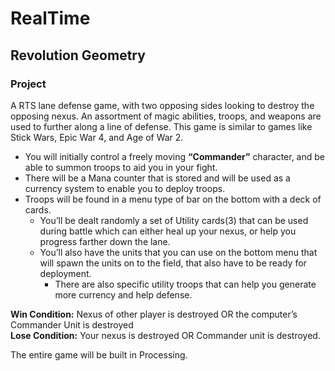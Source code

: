 # RealTime

## Revolution Geometry

### Project
A RTS lane defense game, with two opposing sides looking to destroy the opposing nexus. An assortment of magic abilities, troops, and weapons are used to further along a line of defense. This game is similar to games like Stick Wars, Epic War 4, and Age of War 2. 

* You will initially control a freely moving **“Commander”** character, and be able to summon troops to aid you in your fight. 
* There will be a Mana counter that is stored and will be used as a currency system to enable you to deploy troops. 
* Troops will be found in a menu type of bar on the bottom with a deck of cards. 
  * You’ll be dealt randomly a set of Utility cards(3) that can be used during battle which can either heal up your nexus, or help you progress farther down the lane. 
  * You’ll also have the units that you can use on the bottom menu that will spawn the units on to the field, that also have to be ready for deployment. 
    * There are also specific utility troops that can help you generate more currency and help defense. 
 
**Win Condition:** Nexus of other player is destroyed OR the computer’s Commander Unit is destroyed </br>
**Lose Condition:** Your nexus is destroyed OR Commander unit is destroyed.

The entire game will be built in Processing.


